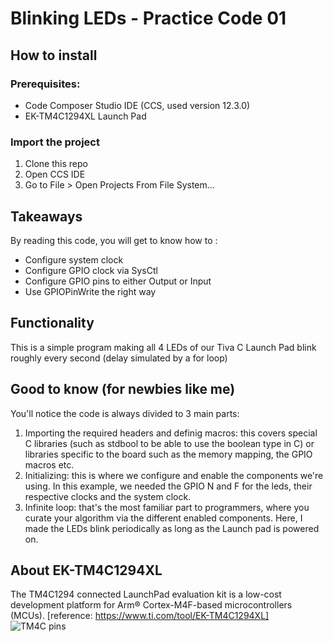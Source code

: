 # Blinking LEDs - Practice Code 01 

## How to install 
### Prerequisites: 
- Code Composer Studio IDE (CCS, used version 12.3.0)
- EK-TM4C1294XL Launch Pad
### Import the project 
1. Clone this repo
2. Open CCS IDE
3. Go to File > Open Projects From File System... 

## Takeaways 
By reading this code, you will get to know how to :
- Configure system clock
- Configure GPIO clock via SysCtl
- Configure GPIO pins to either Output or Input
- Use GPIOPinWrite the right way

## Functionality 
This is a simple program making all 4 LEDs of our Tiva C Launch Pad blink roughly every second (delay simulated by a for loop) 

## Good to know (for newbies like me) 
You'll notice the code is always divided to 3 main parts:
1. Importing the required headers and definig macros: this covers special C libraries (such as stdbool to be able to use the boolean type in C) or libraries specific to the board such as the memory mapping, the GPIO macros etc.
2. Initializing: this is where we configure and enable the components we're using. In this example, we needed the GPIO N and F for the leds, their respective clocks and the system clock. 
3. Infinite loop: that's the most familiar part to programmers, where you curate your algorithm via the different enabled components. Here, I made the LEDs blink periodically as long as the Launch pad is powered on.

## About EK-TM4C1294XL
The TM4C1294 connected LaunchPad evaluation kit is a low-cost development platform for Arm® Cortex-M4F-based microcontrollers (MCUs). [reference: https://www.ti.com/tool/EK-TM4C1294XL]
<img src="https://energia.nu/pinmaps/img/EK-TM4C1294XL-BACK.jpg"
     alt="TM4C pins"
     style="float: left; margin-right: 10px;" />
